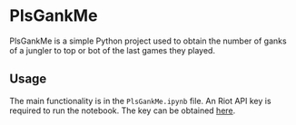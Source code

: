 # PlsGankMe

PlsGankMe is a simple Python project used to obtain the number of ganks of a jungler to top or bot of the last games they played.

## Usage

The main functionality is in the `PlsGankMe.ipynb` file. An Riot API key is required to run the notebook. The key can be obtained [here](https://developer.riotgames.com/).
